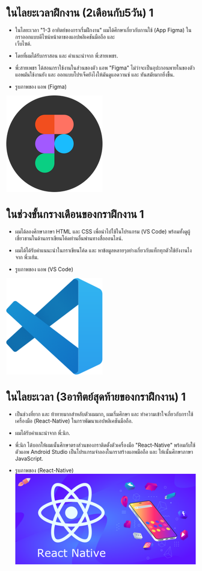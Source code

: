 
  # ในไลยะเวลาฝืกงาน (2เดือนกับ5วัน) 1
  
  + ในไลยะเวลา "1-3 อาทิตย์ของกราเรี่มฝืกงาน" ผมได้ศึกษาเกี่ยวกับกานใช้ (App Figma) ในกราออกแบบดีไซน์หน้าตาของแอปพลิเคชันมือถือ และ  
    เว็บไซต์. 
  
  + โดยที่ผมได้รับกราสอน และ คำแนะนำจาก พี่:สายเพชร.
  + พี่:สายเพชร ได้สอนกราใช้งานในส่วนของตัว แอพ "Figma" ไม่ว่าจะเป็นอุปะกอนพายในของตัวแอพมันใช้งานยัง และ         ออกแบบโปรเจ็คยังไงให้มันดูแอดวานซ์ และ ทันสมัยมากยิ่งขื้น.
  
  + รูบภาพของ แอพ (Figma)
  
  ![image](/img/Figma.webp "learn")

  # ในช่วงขั้นกรางเดือนของกราฝืกงาน 1 

  + ผมได้ลองศึกษาภาษา HTML และ CSS เพื่อนำไปใช้ในโปรแกรม (VS Code) พร้อมทั้งดูผู้เชี่ยวชานในด้านกราเขียนโค้ดท่านอื่นพ่านทางสื่อออนไลน์.
  + ผมได้ได้รับคำแนนะนำในกราเขียนโค้ด และ หาข้อมูลหลายๆอย่างเกี่ยวกับแท็กทุกตัวใช้ยังงานไงจาก พี่:แฮ้ม.

  + รูบภาพของ แอพ (VS Code)

  ![image](/img/VSCode.png "learn")

 
  # ในไลยะเวลา (3อาทิตย์สุดท้ายของกราฝืกงาน) 1
  
  + เป็นช่วงที่ยาก และ ท้าทายมากสำหลับตัวผมมาก, ผมเรี่มศึกษา และ ทำความเข้าใจเกี่ยวกับกราใช้เครื่องมือ (React-Native) ในกราพัฒนาแอปพลิเคชันมือถือ.
  + ผมได้รับคำแนะนำจาก พี่:นิก.
  + พี่:นิก ได้บอกให้ผมเนั้นศึกษาตรงส่วนของกราติดตั้งตัวเครื่องมือ "React-Native" พร้อมกับใช้ตัวแอพ Android Studio เป็นโปรแกรมจำลองในกราสร้างแอพมือถือ และ ให้เนั้นศึกษาภาษา JavaScript.

  + รูบภาพของ (React-Native)
  ![image](/img/React-Native.png "learn")